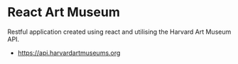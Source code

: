# React Art Museum
Restful application created using react and utilising the Harvard Art Museum API. 
- https://api.harvardartmuseums.org

